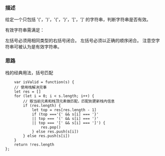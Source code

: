 ### 描述
给定一个只包括 '('，')'，'{'，'}'，'['，']' 的字符串，判断字符串是否有效。

有效字符串需满足：

左括号必须用相同类型的右括号闭合。
左括号必须以正确的顺序闭合。
注意空字符串可被认为是有效字符串。

### 思路
栈的经典用法，括号匹配
```
    var isValid = function(s) {
    // 使用栈解决完事
    let res = []
    for (let i = 0; i < s.length; i++) {
        // 取当前元素和栈顶元素做匹配，匹配到更新栈内信息
        if (res.length) {
            let top = res[res.length - 1]
            if (top ==='{' && s[i] === '}'
            || top === '(' && s[i] === ')' 
            || top === '[' && s[i] === ']') {
                res.pop()
            } else res.push(s[i])
        } else res.push(s[i])
    }
    return !res.length
};
```